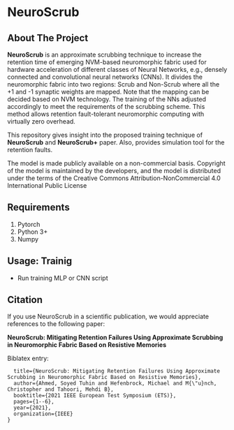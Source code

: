 # NeuroScrub

<!-- ABOUT THE PROJECT -->
## About The Project

**NeuroScrub** is an approximate scrubbing technique to increase the retention time of emerging NVM-based neuromorphic fabric used for hardware acceleration of different classes of Neural Networks, e.g., densely connected and convolutional neural networks (CNNs). It divides the neuromorphic fabric into two regions: Scrub and Non-Scrub where all the +1 and -1 synaptic weights are mapped. Note that the mapping can be decided based on NVM technology. The training of the NNs adjusted accordingly to meet the requirements of the scrubbing scheme. This method allows retention fault-tolerant neuromorphic computing with virtually zero overhead. 

This repository gives insight into the proposed training technique of **NeuroScrub** and **NeuroScrub+** paper. Also, provides simulation tool for the retention faults. 

The model is made publicly available on a non-commercial basis. Copyright of the model is maintained by the developers, and the model is distributed under the terms of the Creative Commons Attribution-NonCommercial 4.0 International Public License

## Requirements
1. Pytorch
2. Python 3+
3. Numpy

## Usage: Trainig

* Run training MLP or CNN script 

## Citation
If you use NeuroScrub in a scientific publication, we would appreciate references to the following paper:

**NeuroScrub: Mitigating Retention Failures Using Approximate Scrubbing in Neuromorphic Fabric Based on Resistive Memories**

Biblatex entry:
``` @inproceedings{ahmed2021neuroscrub,
  title={NeuroScrub: Mitigating Retention Failures Using Approximate Scrubbing in Neuromorphic Fabric Based on Resistive Memories},
  author={Ahmed, Soyed Tuhin and Hefenbrock, Michael and M{\"u}nch, Christopher and Tahoori, Mehdi B},
  booktitle={2021 IEEE European Test Symposium (ETS)},
  pages={1--6},
  year={2021},
  organization={IEEE}
}
```

